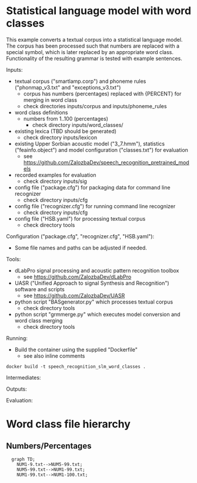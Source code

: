 # Statistical language model with word classes

This example converts a textual corpus into a statistical language model. The corpus has been processed
such that numbers are replaced with a special symbol, which is later replaced by an appropriate word class.
Functionality of the resulting grammar is tested with example sentences.

Inputs:

* textual corpus ("smartlamp.corp") and phoneme rules ("phonmap_v3.txt" and "exceptions_v3.txt")
    * corpus has numbers (percentages) replaced with {PERCENT} for merging in word class
    * check directories inputs/corpus and inputs/phoneme_rules
* word class definitions
    * numbers from 1..100 (percentages)
        * check directory inputs/word_classes/
* existing lexica (TBD should be generated)
    * check directory inputs/lexicon
* existing Upper Sorbian acoustic model ("3_7.hmm"), statistics ("feainfo.object") and model configuration ("classes.txt") for evaluation
    * see https://github.com/ZalozbaDev/speech_recognition_pretrained_models
* recorded examples for evaluation
    * check directory inputs/sig
* config file ("package.cfg") for packaging data for command line recognizer
    * check directory inputs/cfg
* config file ("recognizer.cfg") for running command line recognizer
    * check directory inputs/cfg
* config file ("HSB.yaml") for processing textual corpus
    * check directory tools

Configuration ("package.cfg", "recognizer.cfg", "HSB.yaml"):

* Some file names and paths can be adjusted if needed.

Tools:

* dLabPro signal processing and acoustic pattern recognition toolbox
    * see https://github.com/ZalozbaDev/dLabPro
* UASR ("Unified Approach to signal Synthesis and Recognition") software and scripts
    * see https://github.com/ZalozbaDev/UASR
* python script "BASgenerator.py" which processes textual corpus
    * check directory tools
* python script "grmmerge.py" which executes model conversion and word class merging
    * check directory tools

Running:

* Build the container using the supplied "Dockerfile"
    * see also inline comments
    
```console
docker build -t speech_recognition_slm_word_classes .
```

Intermediates:

Outputs:

Evaluation:


# Word class file hierarchy

## Numbers/Percentages

```mermaid
  graph TD;
    NUM1-9.txt-->NUM5-99.txt;
    NUM5-99.txt-->NUM1-99.txt;
    NUM1-99.txt-->NUM1-100.txt;
```
